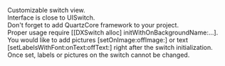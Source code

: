 Customizable switch view.  
Interface is close to UISwitch.  
Don't forget to add QuartzCore framework to your project.  
Proper usage require [[DXSwitch alloc] initWithOnBackgroundName:...].  
You would like to add pictures [setOnImage:offImage:] or text [setLabelsWithFont:onText:offText:] right after the switch initialization.  
Once set, labels or pictures on the switch cannot be changed.